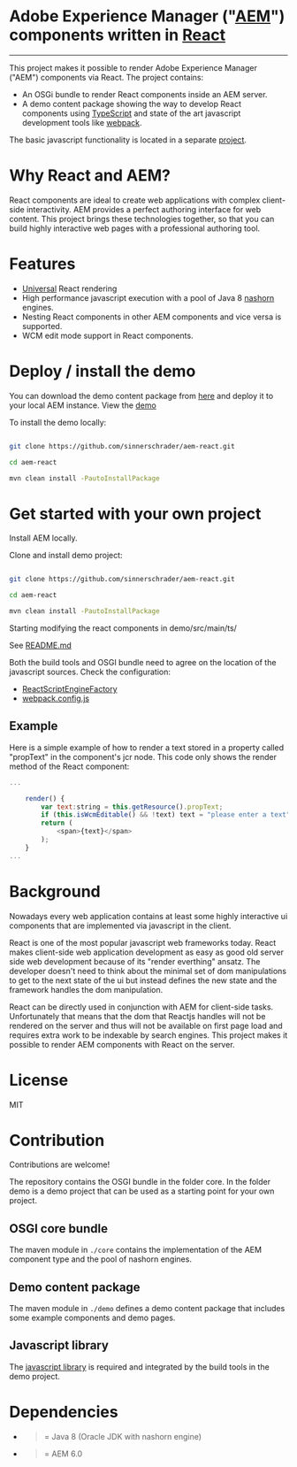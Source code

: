 # Adobe Experience Manager ("[AEM]") components written in [React]
-----

This project makes it possible to render Adobe Experience Manager ("AEM") components via React. The project contains:

- An OSGi bundle to render React components inside an AEM server.
- A demo content package showing the way to develop React components using [TypeScript](//www.typescriptlang.org/) and state of the art javascript development tools like [webpack](https://webpack.github.io/).

The basic javascript functionality is located in a separate [project](//www.github.com/sinnerschrader/aem-react-js).

# Why React and AEM?

React components are ideal to create web applications with complex client-side interactivity. AEM provides a perfect authoring interface for web content.
This project brings these technologies together, so that you can build highly interactive web pages with a professional authoring tool.

# Features

- [Universal](http://www.2ality.com/2015/08/isomorphic-javascript.html) React rendering
- High performance javascript execution with a pool of Java 8 [nashorn](https://docs.oracle.com/javase/8/docs/technotes/guides/scripting/nashorn/) engines. 
- Nesting React components in other AEM components and vice versa is supported.
- WCM edit mode support in React components.

# Deploy / install the demo

You can download the demo content package from [here]() and deploy it to your local AEM instance. 
View the [demo](localhost:4502/content/react-demo/index.html)

To install the demo locally:

```bash

git clone https://github.com/sinnerschrader/aem-react.git

cd aem-react

mvn clean install -PautoInstallPackage

```

# Get started with your own project

Install AEM locally.

Clone and install demo project:

```bash

git clone https://github.com/sinnerschrader/aem-react.git

cd aem-react

mvn clean install -PautoInstallPackage

```

Starting modifying the react components in demo/src/main/ts/

See [README.md](//github.com/sinnerschrader/aem-react/blob/master/demo/src/main/ts/README.md)

Both the build tools and OSGI bundle need to agree on the location of the 
javascript sources. Check the configuration:
- [ReactScriptEngineFactory](https://github.com/sinnerschrader/aem-react/blob/master/demo/src/main/content/jcr_root/apps/react-demo/config/com.sinnerschrader.aem.react.ReactScriptEngineFactory.xml#L6)
- [webpack.config.js](https://github.com/sinnerschrader/aem-react/blob/master/demo/src/main/ts/webpack.config.js#L6)

## Example

Here is a  simple example of how to render a text stored in a property called "propText" 
in the component's jcr node. This code only shows the render method of the React component:



```javascript
...

    render() {
        var text:string = this.getResource().propText;
        if (this.isWcmEditable() && !text) text = "please enter a text";
        return (
            <span>{text}</span>
        );
    }
...
```


# Background

Nowadays every web application contains at least some highly interactive ui components
that are implemented via javascript in the client. 

React is one of the most popular javascript web frameworks today. React makes client-side
web application development as easy as good old server side web development because of its "render
everthing" ansatz. The developer doesn't need to think about the minimal set of dom manipulations
 to get to the next state of the
ui but instead defines the new state and the framework handles the dom manipulation.

React can be directly used in conjunction with AEM for client-side tasks. Unfortunately
that means that the dom that Reactjs handles will not be rendered on the server and thus 
will not be available on first page load and requires extra work to be indexable by search engines.
This project makes it possible to render AEM components with React on the server.

# License

MIT

# Contribution

Contributions are welcome! 

The repository contains the OSGI bundle in the folder core.
In the folder demo is a demo project that can be used as a starting point 
for your own project.

## OSGI core bundle

The maven module in `./core` contains the implementation of the AEM component type and the
pool of nashorn engines.

## Demo content package

The maven module in `./demo` defines a demo content package that includes some example components and demo pages.

## Javascript library

The [javascript library](//www.github.com/sinnerschrader/aem-react-js) is required
and integrated by the build tools in the demo project.


# Dependencies

- >= Java 8 (Oracle JDK with nashorn engine)
- >= AEM 6.0


[React]: https://facebook.github.io/react/
[AEM]: //www.adobe.com/de/marketing-cloud/enterprise-content-management.html
